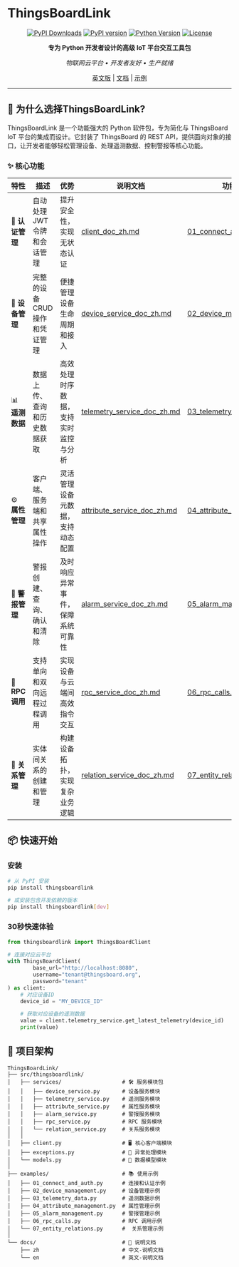 # ThingsBoardLink

<div align="center">

[![PyPI Downloads](https://static.pepy.tech/badge/thingsboardlink)](https://pepy.tech/projects/thingsboardlink)
[![PyPI version](https://badge.fury.io/py/thingsboardlink.svg)](https://badge.fury.io/py/thingsboardlink)
[![Python Version](https://img.shields.io/pypi/pyversions/thingsboardlink.svg)](https://pypi.org/project/thingsboardlink/)
[![License](https://img.shields.io/badge/license-MIT-green.svg)](LICENSE.txt)

**专为 Python 开发者设计的高级 IoT 平台交互工具包**

*物联网云平台 • 开发者友好 • 生产就绪*

[英文版](README.md)  | [文档]() | [示例](examples)

</div>

---

## 🚀 为什么选择ThingsBoardLink?

ThingsBoardLink 是一个功能强大的 Python 软件包，专为简化与 ThingsBoard IoT 平台的集成而设计。它封装了 ThingsBoard 的 REST API，提供面向对象的接口，让开发者能够轻松管理设备、处理遥测数据、控制警报等核心功能。

### ✨ 核心功能

| 特性           | 描述                 | 优势                 | 说明文档                                                                    | 功能示例                                                              |
|--------------|--------------------|--------------------|-------------------------------------------------------------------------|-------------------------------------------------------------------|
| 🔐 **认证管理**  | 自动处理 JWT 令牌和会话管理   | 提升安全性，实现无状态认证      | [client_doc_zh.md](docs/zh/client_zh.md)                                | [01_connect_and_auth.py](examples/01_connect_and_auth.py)         |
| 📱 **设备管理**  | 完整的设备 CRUD 操作和凭证管理 | 便捷管理设备生命周期和接入      | [device_service_doc_zh.md](docs/zh/services/device_service_zh.md)       | [02_device_management.py](examples/02_device_management.py)       |
| 📊 **遥测数据**  | 数据上传、查询和历史数据获取     | 高效处理时序数据，支持实时监控与分析 | [telemetry_service_doc_zh.md](docs/zh/services/telemetry_service_zh.md) | [03_telemetry_data.py](examples/03_telemetry_data.py)             |
| ⚙️ **属性管理**  | 客户端、服务端和共享属性操作     | 灵活管理设备元数据，支持动态配置   | [attribute_service_doc_zh.md](docs/zh/services/attribute_service_zh.md) | [04_attribute_management.py](examples/04_attribute_management.py) |
| 🚨 **警报管理**  | 警报创建、查询、确认和清除      | 及时响应异常事件，保障系统可靠性   | [alarm_service_doc_zh.md](docs/zh/services/alarm_service_zh.md)         | [05_alarm_management.py](examples/05_alarm_management.py)         |
| 🔄 **RPC调用** | 支持单向和双向远程过程调用      | 实现设备与云端间高效指令交互     | [rpc_service_doc_zh.md](docs/zh/services/rpc_service_zh.md)             | [06_rpc_calls.py](examples/06_rpc_calls.py)                       |
| 🔗 **关系管理**  | 实体间关系的创建和管理        | 构建设备拓扑，实现复杂业务逻辑    | [relation_service_doc_zh.md](docs/zh/services/relation_service_zh.md)   | [07_entity_relations.py](examples/07_entity_relations.py)         |

## 📦 快速开始

### 安装

```bash
# 从 PyPI 安装
pip install thingsboardlink

# 或安装包含开发依赖的版本
pip install thingsboardlink[dev]
```

### 30秒快速体验

```python
from thingsboardlink import ThingsBoardClient

# 连接对应云平台
with ThingsBoardClient(
        base_url="http://localhost:8080",
        username="tenant@thingsboard.org",
        password="tenant"
) as client:
    # 对应设备ID
    device_id = "MY_DEVICE_ID"

    # 获取对应设备的遥测数据
    value = client.telemetry_service.get_latest_telemetry(device_id)
    print(value)
```

## 📁 项目架构

```
ThingsBoardLink/
├── src/thingsboardlink/
│   ├── services/                   # 🛠️ 服务模块包
│   │   ├── device_service.py       # 设备服务模块
│   │   ├── telemetry_service.py    # 遥测服务模块
│   │   ├── attribute_service.py    # 属性服务模块
│   │   ├── alarm_service.py        # 警报服务模块
│   │   ├── rpc_service.py          # RPC 服务模块
│   │   └── relation_service.py     # 关系服务模块
│   │
│   ├── client.py                   # 🖥️ 核心客户端模块
│   ├── exceptions.py               # 🔧 异常处理模块
│   └── models.py                   # 🚚 数据模型模块
│
├── examples/                       # 📚 使用示例
│   ├── 01_connect_and_auth.py      # 连接和认证示例
│   ├── 02_device_management.py     # 设备管理示例
│   ├── 03_telemetry_data.py        # 遥测数据示例
│   ├── 04_attribute_management.py  # 属性管理示例
│   ├── 05_alarm_management.py      # 警报管理示例
│   ├── 06_rpc_calls.py             # RPC 调用示例
│   └── 07_entity_relations.py      #  关系管理示例
│
└── docs/                           # 📜 说明文档
    ├── zh                          # 中文-说明文档
    └── en                          # 英文-说明文档
```